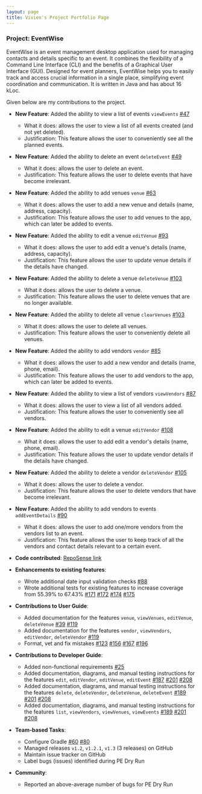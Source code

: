 ```yaml
---
layout: page
title: Vivien's Project Portfolio Page
---
```


### Project: EventWise
EventWise is an event management desktop application used for managing contacts and details specific to an event.
It combines the flexibility of a Command Line Interface (CLI) and the benefits of a Graphical User Interface (GUI).
Designed for event planners, EventWise helps you to easily track and access crucial information in a single place,
simplifying event coordination and communication. It is written in Java and has about 16 kLoc.

Given below are my contributions to the project.

* **New Feature**: Added the ability to view a list of events `viewEvents` [\#47](https://github.com/AY2324S1-CS2103-F13-3/tp/pull/47)
    * What it does: allows the user to view a list of all events created (and not yet deleted).
    * Justification: This feature allows the user to conveniently see all the planned events.

* **New Feature**: Added the ability to delete an event `deleteEvent` [\#49](https://github.com/AY2324S1-CS2103-F13-3/tp/pull/49)
    * What it does: allows the user to delete an event.
    * Justification: This feature allows the user to delete events that have become irrelevant.

* **New Feature**: Added the ability to add venues `venue` [\#63](https://github.com/AY2324S1-CS2103-F13-3/tp/pull/63)
    * What it does: allows the user to add a new venue and details (name, address, capacity).
    * Justification: This feature allows the user to add venues to the app, which can later be added to events.

* **New Feature**: Added the ability to edit a venue `editVenue` [\#93](https://github.com/AY2324S1-CS2103-F13-3/tp/pull/93)
    * What it does: allows the user to add edit a venue's details (name, address, capacity).
    * Justification: This feature allows the user to update venue details if the details have changed.

* **New Feature**: Added the ability to delete a venue `deleteVenue` [\#103](https://github.com/AY2324S1-CS2103-F13-3/tp/pull/103)
    * What it does: allows the user to delete a venue.
    * Justification: This feature allows the user to delete venues that are no longer available.

* **New Feature**: Added the ability to delete all venue `clearVenues` [\#103](https://github.com/AY2324S1-CS2103-F13-3/tp/pull/103)
    * What it does: allows the user to delete all venues.
    * Justification: This feature allows the user to conveniently delete all venues.

* **New Feature**: Added the ability to add vendors `vendor` [\#85](https://github.com/AY2324S1-CS2103-F13-3/tp/pull/85)
    * What it does: allows the user to add a new vendor and details (name, phone, email).
    * Justification: This feature allows the user to add vendors to the app, which can later be added to events.

* **New Feature**: Added the ability to view a list of vendors `viewVendors` [\#87](https://github.com/AY2324S1-CS2103-F13-3/tp/pull/87)
    * What it does: allows the user to view a list of all vendors added.
    * Justification: This feature allows the user to conveniently see all vendors.

* **New Feature**: Added the ability to edit a venue `editVendor` [\#108](https://github.com/AY2324S1-CS2103-F13-3/tp/pull/108)
    * What it does: allows the user to add edit a vendor's details (name, phone, email).
    * Justification: This feature allows the user to update vendor details if the details have changed.

* **New Feature**: Added the ability to delete a vendor `deleteVendor` [\#105](https://github.com/AY2324S1-CS2103-F13-3/tp/pull/105)
    * What it does: allows the user to delete a vendor.
    * Justification: This feature allows the user to delete vendors that have become irrelevant.

* **New Feature**: Added the ability to add vendors to events `addEventDetails` [\#90](https://github.com/AY2324S1-CS2103-F13-3/tp/pull/90)
    * What it does: allows the user to add one/more vendors from the vendors list to an event.
    * Justification: This feature allows the user to keep track of all the vendors and contact details relevant to a certain event.

* **Code contributed**: [RepoSense link](https://nus-cs2103-ay2324s1.github.io/tp-dashboard/?search=vivienherq&breakdown=true)

* **Enhancements to existing features**:
    * Wrote additional date input validation checks [\#88](https://github.com/AY2324S1-CS2103-F13-3/tp/pull/88)
    * Wrote additional tests for existing features to increase coverage from 55.39% to 67.43% [\#171](https://github.com/AY2324S1-CS2103-F13-3/tp/pull/171) [\#172](https://github.com/AY2324S1-CS2103-F13-3/tp/pull/172) [\#174](https://github.com/AY2324S1-CS2103-F13-3/tp/pull/174) [\#175](https://github.com/AY2324S1-CS2103-F13-3/tp/pull/175)

* **Contributions to User Guide**:
    * Added documentation for the features `venue`, `viewVenues`, `editVenue`, `deleteVenue` [\#39](https://github.com/AY2324S1-CS2103-F13-3/tp/pull/39) [\#119](https://github.com/AY2324S1-CS2103-F13-3/tp/pull/119)
    * Added documentation for the features `vendor`, `viewVendors`, `editVendor`, `deleteVendor` [\#119](https://github.com/AY2324S1-CS2103-F13-3/tp/pull/119)
    * Format, vet and fix mistakes [\#123](https://github.com/AY2324S1-CS2103-F13-3/tp/pull/123) [\#156](https://github.com/AY2324S1-CS2103-F13-3/tp/pull/156) [\#167](https://github.com/AY2324S1-CS2103-F13-3/tp/pull/167) [\#196](https://github.com/AY2324S1-CS2103-F13-3/tp/pull/196)

* **Contributions to Developer Guide**:
    * Added non-functional requirements [\#25](https://github.com/AY2324S1-CS2103-F13-3/tp/pull/25)
    * Added documentation, diagrams, and manual testing instructions for the features `edit`, `editVendor`, `editVenue`, `editEvent` [\#187](https://github.com/AY2324S1-CS2103-F13-3/tp/pull/187) [\#201](https://github.com/AY2324S1-CS2103-F13-3/tp/pull/201) [\#208](https://github.com/AY2324S1-CS2103-F13-3/tp/pull/208)
    * Added documentation, diagrams, and manual testing instructions for the features `delete`, `deleteVendor`, `deleteVenue`, `deleteEvent` [\#189](https://github.com/AY2324S1-CS2103-F13-3/tp/pull/189) [\#201](https://github.com/AY2324S1-CS2103-F13-3/tp/pull/201) [\#208](https://github.com/AY2324S1-CS2103-F13-3/tp/pull/208)
    * Added documentation, diagrams, and manual testing instructions for the features `list`, `viewVendors`, `viewVenues`, `viewEvents` [\#189](https://github.com/AY2324S1-CS2103-F13-3/tp/pull/189) [\#201](https://github.com/AY2324S1-CS2103-F13-3/tp/pull/201) [\#208](https://github.com/AY2324S1-CS2103-F13-3/tp/pull/208)

* **Team-based Tasks**:
    * Configure Gradle [\#60](https://github.com/AY2324S1-CS2103-F13-3/tp/pull/60) [\#80](https://github.com/AY2324S1-CS2103-F13-3/tp/pull/80)
    * Managed releases `v1.2`, `v1.2.1`, `v1.3` (3 releases) on GitHub
    * Maintain issue tracker on GitHub
    * Label bugs (issues) identified during PE Dry Run

* **Community**:
    * Reported an above-average number of bugs for PE Dry Run
